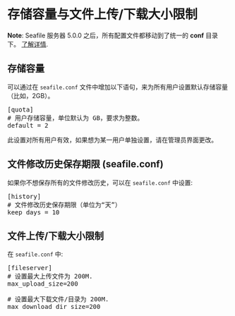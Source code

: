 # 存储容量与文件上传/下载大小限制

**Note**: Seafile 服务器 5.0.0 之后，所有配置文件都移动到了统一的 **conf** 目录下。 [了解详情](../deploy/new_directory_layout_5_0_0.md).

## 存储容量

可以通过在 `seafile.conf` 文件中增加以下语句，来为所有用户设置默认存储容量（比如，2GB）。

<pre>
[quota]
# 用户存储容量，单位默认为 GB，要求为整数。
default = 2
</pre>

此设置对所有用户有效，如果想为某一用户单独设置，请在管理员界面更改。

## 文件修改历史保存期限 (seafile.conf)

如果你不想保存所有的文件修改历史，可以在 `seafile.conf` 中设置:

<pre>
[history]
# 文件修改历史保存期限（单位为“天”）
keep_days = 10
</pre>

## 文件上传/下载大小限制

在 `seafile.conf` 中:

<pre>
[fileserver]
# 设置最大上传文件为 200M.
max_upload_size=200

# 设置最大下载文件/目录为 200M.
max_download_dir_size=200
</pre>

